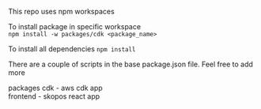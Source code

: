 This repo uses npm workspaces

To install package in specific workspace  
`npm install -w packages/cdk <package_name>`

To install all dependencies
`npm install`

There are a couple of scripts in the base package.json file. Feel free to add more

packages
cdk - aws cdk app  
frontend - skopos react app
